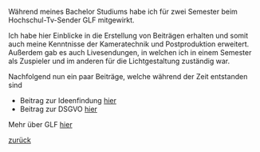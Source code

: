 Während meines Bachelor Studiums habe ich für zwei Semester beim Hochschul-Tv-Sender GLF mitgewirkt.

Ich habe hier Einblicke in die Erstellung von Beiträgen erhalten und somit auch meine Kenntnisse der Kameratechnik und Postproduktion erweitert.
Außerdem gab es auch Livesendungen, in welchen ich in einem Semester als Zuspieler und im anderen für die Lichtgestaltung zuständig war.

Nachfolgend nun ein paar Beiträge, welche während der Zeit entstanden sind

- Beitrag zur Ideenfindung [hier](GLFtv/Ideenfindung.mp4)
- Beitrag zur DSGVO [hier](GLFtv/DSGVO.mp4)

Mehr über GLF [hier](https://glftv.de/)

[zurück](portfolio.md)
